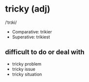 # tricky (adj)

/ˈtrɪki/

- Comparative: trikier 
- Superative: trikiest

## difficult to do or deal with

- tricky problem
- tricky issue
- tricky situation
